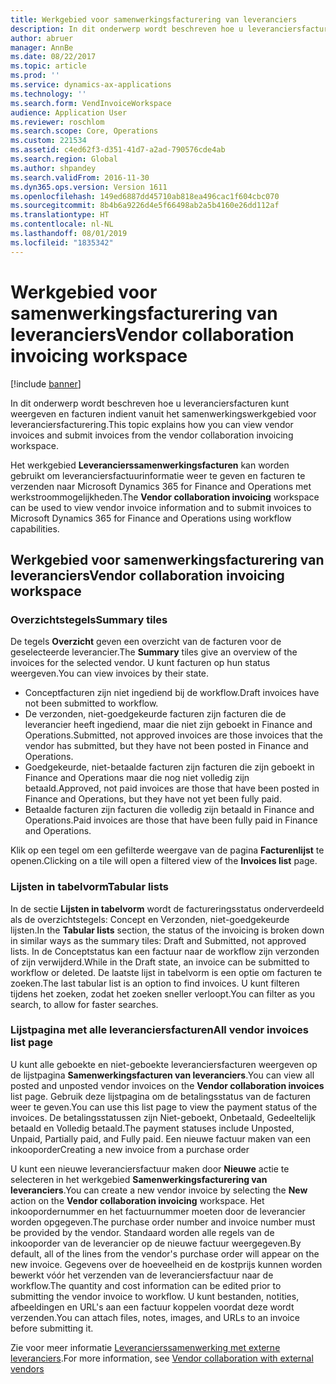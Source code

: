 ```yaml
---
title: Werkgebied voor samenwerkingsfacturering van leveranciers
description: In dit onderwerp wordt beschreven hoe u leveranciersfacturen kunt weergeven en facturen indient vanuit het samenwerkingswerkgebied voor leveranciersfacturering.
author: abruer
manager: AnnBe
ms.date: 08/22/2017
ms.topic: article
ms.prod: ''
ms.service: dynamics-ax-applications
ms.technology: ''
ms.search.form: VendInvoiceWorkspace
audience: Application User
ms.reviewer: roschlom
ms.search.scope: Core, Operations
ms.custom: 221534
ms.assetid: c4ed62f3-d351-41d7-a2ad-790576cde4ab
ms.search.region: Global
ms.author: shpandey
ms.search.validFrom: 2016-11-30
ms.dyn365.ops.version: Version 1611
ms.openlocfilehash: 149ed6887dd45710ab818ea496cac1f604cbc070
ms.sourcegitcommit: 8b4b6a9226d4e5f66498ab2a5b4160e26dd112af
ms.translationtype: HT
ms.contentlocale: nl-NL
ms.lasthandoff: 08/01/2019
ms.locfileid: "1835342"
---
```

# <a name="vendor-collaboration-invoicing-workspace"></a><span data-ttu-id="3f419-103">Werkgebied voor samenwerkingsfacturering van leveranciers</span><span class="sxs-lookup"><span data-stu-id="3f419-103">Vendor collaboration invoicing workspace</span></span>

[!include [banner](../includes/banner.md)]

<span data-ttu-id="3f419-104">In dit onderwerp wordt beschreven hoe u leveranciersfacturen kunt weergeven en facturen indient vanuit het samenwerkingswerkgebied voor leveranciersfacturering.</span><span class="sxs-lookup"><span data-stu-id="3f419-104">This topic explains how you can view vendor invoices and submit invoices from the vendor collaboration invoicing workspace.</span></span>

<span data-ttu-id="3f419-105">Het werkgebied **Leverancierssamenwerkingsfacturen** kan worden gebruikt om leveranciersfactuurinformatie weer te geven en facturen te verzenden naar Microsoft Dynamics 365 for Finance and Operations met werkstroommogelijkheden.</span><span class="sxs-lookup"><span data-stu-id="3f419-105">The **Vendor collaboration invoicing** workspace can be used to view vendor invoice information and to submit invoices to Microsoft Dynamics 365 for Finance and Operations using workflow capabilities.</span></span>


<a name="vendor-collaboration-invoicing-workspace"></a><span data-ttu-id="3f419-106">Werkgebied voor samenwerkingsfacturering van leveranciers</span><span class="sxs-lookup"><span data-stu-id="3f419-106">Vendor collaboration invoicing workspace</span></span>
----------------------------------------

### <a name="summary-tiles"></a><span data-ttu-id="3f419-107">Overzichtstegels</span><span class="sxs-lookup"><span data-stu-id="3f419-107">Summary tiles</span></span>

<span data-ttu-id="3f419-108">De tegels **Overzicht** geven een overzicht van de facturen voor de geselecteerde leverancier.</span><span class="sxs-lookup"><span data-stu-id="3f419-108">The **Summary** tiles give an overview of the invoices for the selected vendor.</span></span> <span data-ttu-id="3f419-109">U kunt facturen op hun status weergeven.</span><span class="sxs-lookup"><span data-stu-id="3f419-109">You can view invoices by their state.</span></span>
-   <span data-ttu-id="3f419-110">Conceptfacturen zijn niet ingediend bij de workflow.</span><span class="sxs-lookup"><span data-stu-id="3f419-110">Draft invoices have not been submitted to workflow.</span></span>
-   <span data-ttu-id="3f419-111">De verzonden, niet-goedgekeurde facturen zijn facturen die de leverancier heeft ingediend, maar die niet zijn geboekt in Finance and Operations.</span><span class="sxs-lookup"><span data-stu-id="3f419-111">Submitted, not approved invoices are those invoices that the vendor has submitted, but they have not been posted in Finance and Operations.</span></span>
-   <span data-ttu-id="3f419-112">Goedgekeurde, niet-betaalde facturen zijn facturen die zijn geboekt in Finance and Operations maar die nog niet volledig zijn betaald.</span><span class="sxs-lookup"><span data-stu-id="3f419-112">Approved, not paid invoices are those that have been posted in Finance and Operations, but they have not yet been fully paid.</span></span>
-   <span data-ttu-id="3f419-113">Betaalde facturen zijn facturen die volledig zijn betaald in Finance and Operations.</span><span class="sxs-lookup"><span data-stu-id="3f419-113">Paid invoices are those that have been fully paid in Finance and Operations.</span></span>

<span data-ttu-id="3f419-114">Klik op een tegel om een gefilterde weergave van de pagina **Facturenlijst** te openen.</span><span class="sxs-lookup"><span data-stu-id="3f419-114">Clicking on a tile will open a filtered view of the **Invoices list** page.</span></span>

### <a name="tabular-lists"></a><span data-ttu-id="3f419-115">Lijsten in tabelvorm</span><span class="sxs-lookup"><span data-stu-id="3f419-115">Tabular lists</span></span>

<span data-ttu-id="3f419-116">In de sectie **Lijsten in tabelvorm** wordt de factureringsstatus onderverdeeld als de overzichtstegels: Concept en Verzonden, niet-goedgekeurde lijsten.</span><span class="sxs-lookup"><span data-stu-id="3f419-116">In the **Tabular lists** section, the status of the invoicing is broken down in similar ways as the summary tiles: Draft and Submitted, not approved lists.</span></span> <span data-ttu-id="3f419-117">In de Conceptstatus kan een factuur naar de workflow zijn verzonden of zijn verwijderd.</span><span class="sxs-lookup"><span data-stu-id="3f419-117">While in the Draft state, an invoice can be submitted to workflow or deleted.</span></span> <span data-ttu-id="3f419-118">De laatste lijst in tabelvorm is een optie om facturen te zoeken.</span><span class="sxs-lookup"><span data-stu-id="3f419-118">The last tabular list is an option to find invoices.</span></span> <span data-ttu-id="3f419-119">U kunt filteren tijdens het zoeken, zodat het zoeken sneller verloopt.</span><span class="sxs-lookup"><span data-stu-id="3f419-119">You can filter as you search, to allow for faster searches.</span></span>

### <a name="all-vendor-invoices-list-page"></a><span data-ttu-id="3f419-120">Lijstpagina met alle leveranciersfacturen</span><span class="sxs-lookup"><span data-stu-id="3f419-120">All vendor invoices list page</span></span>

<span data-ttu-id="3f419-121">U kunt alle geboekte en niet-geboekte leveranciersfacturen weergeven op de lijstpagina **Samenwerkingsfacturen van leveranciers**.</span><span class="sxs-lookup"><span data-stu-id="3f419-121">You can view all posted and unposted vendor invoices on the **Vendor collaboration invoices** list page.</span></span> <span data-ttu-id="3f419-122">Gebruik deze lijstpagina om de betalingsstatus van de facturen weer te geven.</span><span class="sxs-lookup"><span data-stu-id="3f419-122">You can use this list page to view the payment status of the invoices.</span></span> <span data-ttu-id="3f419-123">De betalingsstatussen zijn Niet-geboekt, Onbetaald, Gedeeltelijk betaald en Volledig betaald.</span><span class="sxs-lookup"><span data-stu-id="3f419-123">The payment statuses include Unposted, Unpaid, Partially paid, and Fully paid.</span></span>
<span data-ttu-id="3f419-124">Een nieuwe factuur maken van een inkooporder</span><span class="sxs-lookup"><span data-stu-id="3f419-124">Creating a new invoice from a purchase order</span></span>

<span data-ttu-id="3f419-125">U kunt een nieuwe leveranciersfactuur maken door **Nieuwe** actie te selecteren in het werkgebied **Samenwerkingsfacturering van leveranciers**.</span><span class="sxs-lookup"><span data-stu-id="3f419-125">You can create a new vendor invoice by selecting the **New** action on the **Vendor collaboration invoicing** workspace.</span></span> <span data-ttu-id="3f419-126">Het inkoopordernummer en het factuurnummer moeten door de leverancier worden opgegeven.</span><span class="sxs-lookup"><span data-stu-id="3f419-126">The purchase order number and invoice number must be provided by the vendor.</span></span> <span data-ttu-id="3f419-127">Standaard worden alle regels van de inkooporder van de leverancier op de nieuwe factuur weergegeven.</span><span class="sxs-lookup"><span data-stu-id="3f419-127">By default, all of the lines from the vendor's purchase order will appear on the new invoice.</span></span> <span data-ttu-id="3f419-128">Gegevens over de hoeveelheid en de kostprijs kunnen worden bewerkt vóór het verzenden van de leveranciersfactuur naar de workflow.</span><span class="sxs-lookup"><span data-stu-id="3f419-128">The quantity and cost information can be edited prior to submitting the vendor invoice to workflow.</span></span> <span data-ttu-id="3f419-129">U kunt bestanden, notities, afbeeldingen en URL's aan een factuur koppelen voordat deze wordt verzenden.</span><span class="sxs-lookup"><span data-stu-id="3f419-129">You can attach files, notes, images, and URLs to an invoice before submitting it.</span></span>

<span data-ttu-id="3f419-130">Zie voor meer informatie [Leverancierssamenwerking met externe leveranciers](../../supply-chain/procurement/vendor-collaboration-work-external-vendors.md).</span><span class="sxs-lookup"><span data-stu-id="3f419-130">For more information, see [Vendor collaboration with external vendors](../../supply-chain/procurement/vendor-collaboration-work-external-vendors.md)</span></span>



